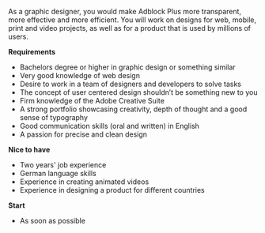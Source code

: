 As a graphic designer, you would make Adblock Plus more transparent, more effective and more efficient. You will work on designs for web, mobile, print and video projects, as well as for a product that is used by millions of users.

**Requirements**

* Bachelors degree or higher in graphic design or something similar
* Very good knowledge of web design
* Desire to work in a team of designers and developers to solve tasks
* The concept of user centered design shouldn’t be something new to you
* Firm knowledge of the Adobe Creative Suite
* A strong portfolio showcasing creativity, depth of thought and a good sense of typography
* Good communication skills (oral and written) in English
* A passion for precise and clean design

**Nice to have**

* Two years' job experience
* German language skills 
* Experience in creating animated videos
* Experience in designing a product for different countries

**Start**

* As soon as possible
